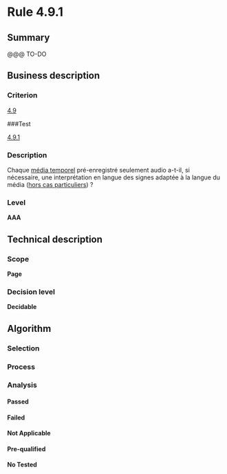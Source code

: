 # Rule 4.9.1

## Summary

@@@ TO-DO

## Business description

### Criterion

[4.9](http://references.modernisation.gouv.fr/sites/default/files/RGAA3_RC2-1/referentiel_technique.htm#crit-4-9)

###Test

[4.9.1](http://references.modernisation.gouv.fr/sites/default/files/RGAA3_RC2-1/referentiel_technique.htm#test-4-9-1)

### Description

Chaque <a href="http://references.modernisation.gouv.fr/sites/default/files/RGAA3_RC2-1/glossaire.htm#mMediaTemp">m&eacute;dia temporel</a> pr&eacute;-enregistr&eacute; seulement audio a-t-il, si n&eacute;cessaire, une interpr&eacute;tation en langue des signes adapt&eacute;e &agrave; la langue du m&eacute;dia (<a href="http://references.modernisation.gouv.fr/sites/default/files/RGAA3_RC2-1/cas_particulier.htm#cpCrit4-" title="Cas particuliers pour le crit&egrave;re 4.9">hors cas particuliers</a>) ?

### Level

**AAA**

## Technical description

### Scope

**Page**

### Decision level

**Decidable**

## Algorithm

### Selection

### Process

### Analysis

#### Passed

#### Failed

#### Not Applicable

#### Pre-qualified

#### No Tested 






